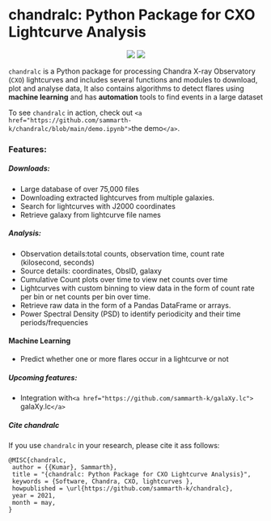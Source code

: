 # chandralc: Python Package for CXO Lightcurve Analysis

<p align="center">
 <a href="LICENSE.txt"><img src = "https://img.shields.io/github/license/sammarth-k/chandralc?logo=MIT"></a> <a herf="https://python.org" target="_blank"><img src="https://img.shields.io/badge/Made%20with-Python-306998.svg"></a>

``chandralc`` is a Python package for processing Chandra X-ray Observatory (``CXO``) lightcurves and includes several functions and modules to download, plot and analyse data, It also contains algorithms to detect flares using **machine learning** and has **automation** tools to find events in a large dataset

To see ``chandralc`` in action, check out `<a href="https://github.com/sammarth-k/chandralc/blob/main/demo.ipynb">`the demo`</a>`.

### Features:

##### Downloads:

- Large database of over 75,000 files
- Downloading extracted lightcurves from multiple galaxies.
- Search for lightcurves with J2000 coordinates
- Retrieve galaxy from lightcurve file names

##### Analysis:

- Observation details:total counts, observation time, count rate (kilosecond, seconds)
- Source details: coordinates, ObsID, galaxy
- Cumulative Count plots over time to view net counts over time
- Lightcurves with custom binning to view data in the form of count rate per bin or net counts per bin over time.
- Retrieve raw data in the form of a Pandas DataFrame or arrays.
- Power Spectral Density (PSD) to identify periodicity and their time periods/frequencies

#### Machine Learning

- Predict whether one or more flares occur in a lightcurve or not

##### Upcoming features:

- Integration with`<a href="https://github.com/sammarth-k/galaXy.lc">` galaXy.lc`</a>`

##### Cite chandralc

If you use ``chandralc`` in your research, please cite it ass follows:

```
@MISC{chandralc,
 author = {{Kumar}, Sammarth},
 title = "{chandralc: Python Package for CXO Lightcurve Analysis}",
 keywords = {Software, Chandra, CXO, lightcurves },
 howpublished = \url{https://github.com/sammarth-k/chandralc},
 year = 2021,
 month = may,
}
```
